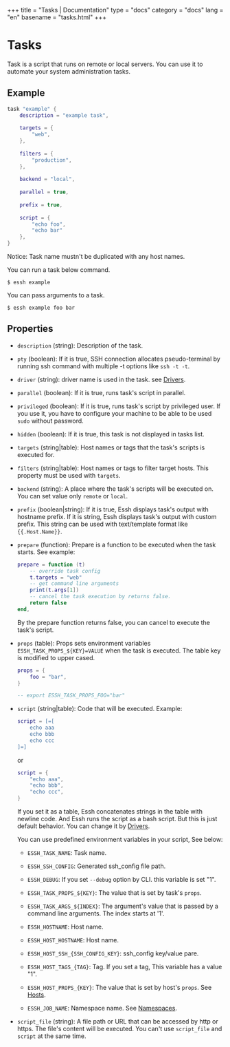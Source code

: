 +++
title = "Tasks | Documentation"
type = "docs"
category = "docs"
lang = "en"
basename = "tasks.html"
+++

# Tasks

Task is a script that runs on remote or local servers. You can use it to automate your system administration tasks.

## Example

~~~lua
task "example" {
    description = "example task",
    
    targets = {
        "web",
    },
    
    filters = {
        "production",
    },
    
    backend = "local",
    
    parallel = true,
    
    prefix = true,
    
    script = {
        "echo foo",
        "echo bar"
    },
}
~~~

Notice: Task name mustn't be duplicated with any host names.

You can run a task below command.

~~~
$ essh example
~~~

You can pass arguments to a task.

~~~
$ essh example foo bar
~~~


## Properties

* `description` (string): Description of the task.

* `pty` (boolean): If it is true, SSH connection allocates pseudo-terminal by running ssh command with multiple -t options like `ssh -t -t`.

* `driver` (string): driver name is used in the task. see [Drivers](drivers.html).

* `parallel` (boolean): If it is true, runs task's script in parallel.

* `privileged` (boolean): If it is true, runs task's script by privileged user. If you use it, you have to configure your machine to be able to be used `sudo` without password.

* `hidden` (boolean): If it is true, this task is not displayed in tasks list.

* `targets` (string|table): Host names or tags that the task's scripts is executed for.

* `filters` (string|table): Host names or tags to filter target hosts. This property must be used with `targets`.

* `backend` (string): A place where the task's scripts will be executed on. You can set value only `remote` or `local`.

* `prefix` (boolean|string): If it is true, Essh displays task's output with hostname prefix. If it is string, Essh displays task's output with custom prefix. This string can be used with text/template format like `{{.Host.Name}}`.

* `prepare` (function): Prepare is a function to be executed when the task starts. See example:

    ~~~lua
    prepare = function (t)
        -- override task config
        t.targets = "web"
        -- get command line arguments
        print(t.args[1])
        -- cancel the task execution by returns false.
        return false
    end,
    ~~~

    By the prepare function returns false, you can cancel to execute the task's script.

* `props` (table): Props sets environment variables `ESSH_TASK_PROPS_${KEY}=VALUE` when the task is executed. The table key is modified to upper cased.

    ~~~lua
    props = {
        foo = "bar",
    }

    -- export ESSH_TASK_PROPS_FOO="bar"
    ~~~

* `script` (string|table): Code that will be executed. Example:

    ~~~lua
    script = [=[
        echo aaa
        echo bbb
        echo ccc
    ]=]
    ~~~

    or

    ~~~lua
    script = {
        "echo aaa",
        "echo bbb",
        "echo ccc",
    }
    ~~~

    If you set it as a table, Essh concatenates strings in the table with newline code. And Essh runs the script as a bash script. But this is just default behavior. You can change it by [Drivers](drivers.html).

    You can use predefined environment variables in your script, See below:

  * `ESSH_TASK_NAME`: Task name.

  * `ESSH_SSH_CONFIG`: Generated ssh_config file path.

  * `ESSH_DEBUG`: If you set `--debug` option by CLI. this variable is set "1".

  * `ESSH_TASK_PROPS_${KEY}`: The value that is set by task's `props`.
  
  * `ESSH_TASK_ARGS_${INDEX}`: The argument's value that is passed by a command line arguments. The index starts at '1'.

  * `ESSH_HOSTNAME`: Host name.

  * `ESSH_HOST_HOSTNAME`: Host name.

  * `ESSH_HOST_SSH_{SSH_CONFIG_KEY}`: ssh_config key/value pare.

  * `ESSH_HOST_TAGS_{TAG}`: Tag. If you set a tag, This variable has a value "1".

  * `ESSH_HOST_PROPS_{KEY}`: The value that is set by host's `props`. See [Hosts](hosts.html).

  * `ESSH_JOB_NAME`: Namespace name. See [Namespaces](namespaces.html).
  
* `script_file` (string): A file path or URL that can be accessed by http or https. The file's content will be executed. You can't use `script_file` and `script` at the same time.